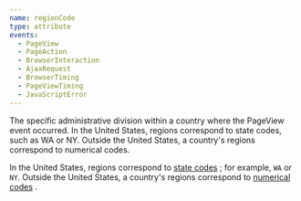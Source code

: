 ```yaml
---
name: regionCode
type: attribute
events:
  - PageView
  - PageAction
  - BrowserInteraction
  - AjaxRequest
  - BrowserTiming
  - PageViewTiming
  - JavaScriptError
---
```


The specific administrative division within a country where the PageView event occurred. In the United States, regions correspond to state codes, such as WA or NY. Outside the United States, a country's regions correspond to numerical codes.

In the United States, regions correspond to [state codes](http://pe.usps.gov/text/pub28/28apb.htm "Link opens in a new window.") ; for example, `WA` or `NY`. Outside the United States, a country's regions correspond to [numerical codes](https://www.maxmind.com/download/geoip/misc/region_codes.csv "Link opens in a new window.") .